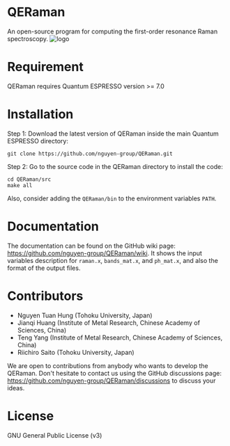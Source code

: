 # QERaman
An open-source program for computing the first-order resonance Raman spectroscopy.
![logo](https://github.com/nguyen-group/QERaman/assets/46996256/9f8f7137-03f1-435a-8e77-3de463bb7afa)

# Requirement
QERaman requires Quantum ESPRESSO version >= 7.0

# Installation
Step 1: Download the latest version of QERaman inside the main Quantum ESPRESSO directory:

    git clone https://github.com/nguyen-group/QERaman.git

Step 2: Go to the source code in the QERaman directory to install the code:

    cd QERaman/src
    make all

Also, consider adding the `QERaman/bin` to the environment variables `PATH`.

# Documentation
The documentation can be found on the GitHub wiki page: https://github.com/nguyen-group/QERaman/wiki.
It shows the input variables description for `raman.x`, `bands_mat.x`, and `ph_mat.x`, and also the format of the output files.

# Contributors
- Nguyen Tuan Hung (Tohoku University, Japan)
- Jianqi Huang (Institute of Metal Research, Chinese Academy of Sciences, China)
- Teng Yang (Institute of Metal Research, Chinese Academy of Sciences, China)
- Riichiro Saito (Tohoku University, Japan)

We are open to contributions from anybody who wants to develop the QERaman. Don't hesitate to contact us using the GitHub discussions page: https://github.com/nguyen-group/QERaman/discussions to discuss your ideas.

# License
GNU General Public License (v3)
